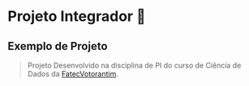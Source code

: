# Projeto Integrador 🚀
## Exemplo de Projeto
> Projeto Desenvolvido na disciplina de PI do curso de Ciência de Dados da [FatecVotorantim](https://fatecvotorantim.cps.sp.gov.br/).